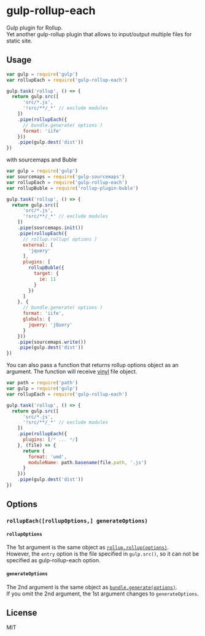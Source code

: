 # gulp-rollup-each

Gulp plugin for Rollup.  
Yet another gulp-rollup plugin that allows to input/output multiple files for static site.

## Usage

```js
var gulp = require('gulp')
var rollupEach = require('gulp-rollup-each')

gulp.task('rollup', () => {
  return gulp.src([
      'src/*.js',
      '!src/**/_*' // exclude modules
    ])
    .pipe(rollupEach({
      // bundle.generate( options )
      format: 'iife'
    }))
    .pipe(gulp.dest('dist'))
})
```

with sourcemaps and Buble

```js
var gulp = require('gulp')
var sourcemaps = require('gulp-sourcemaps')
var rollupEach = require('gulp-rollup-each')
var rollupBuble = require('rollup-plugin-buble')

gulp.task('rollup', () => {
  return gulp.src([
      'src/*.js',
      '!src/**/_*' // exclude modules
    ])
    .pipe(sourcemaps.init())
    .pipe(rollupEach({
      // rollup.rollup( options )
      external: [
        'jquery'
      ],
      plugins: [
        rollupBuble({
          target: {
            ie: 11
          }
        })
      ]
    }, {
      // bundle.generate( options )
      format: 'iife',
      globals: {
        jquery: 'jQuery'
      }
    }))
    .pipe(sourcemaps.write())
    .pipe(gulp.dest('dist'))
})
```

You can also pass a function that returns rollup options object as an argument. The function will receive [vinyl](https://github.com/gulpjs/vinyl) file object.

```js
var path = require('path')
var gulp = require('gulp')
var rollupEach = require('gulp-rollup-each')

gulp.task('rollup', () => {
  return gulp.src([
      'src/*.js',
      '!src/**/_*' // exclude modules
    ])
    .pipe(rollupEach({
      plugins: [/* ... */]
    }, (file) => {
      return {
        format: 'umd',
        moduleName: path.basename(file.path, '.js')
      }
    }))
    .pipe(gulp.dest('dist'))
})
```

## Options

### `rollupEach([rollupOptions,] generateOptions)`

#### `rollupOptions`

The 1st argument is the same object as [`rollup.rollup(options)`](https://github.com/rollup/rollup/wiki/JavaScript-API#rolluprollup-options-).  
However, the `entry` option is the file specified in `gulp.src()`, so it can not be specified as gulp-rollup-each option.

#### `generateOptions`

The 2nd argument is the same object as [`bundle.generate(options)`](https://github.com/rollup/rollup/wiki/JavaScript-API#bundlegenerate-options-).  
If you omit the 2nd argument, the 1st argument changes to `generateOptions`.

## License

MIT
